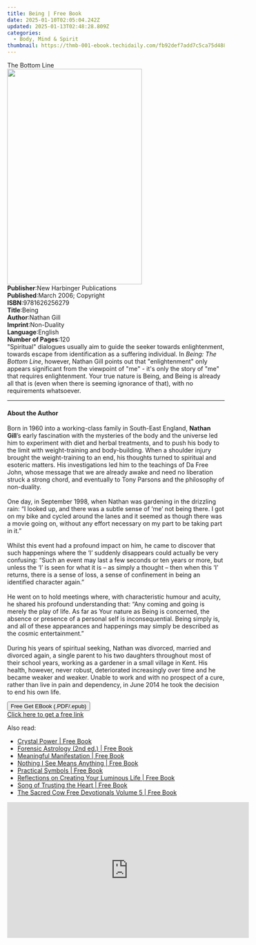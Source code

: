 ```yaml
---
title: Being | Free Book
date: 2025-01-10T02:05:04.242Z
updated: 2025-01-13T02:48:28.809Z
categories:
  - Body, Mind & Spirit
thumbnail: https://thmb-001-ebook.techidaily.com/fb92def7add7c5ca75d48825ad0422a50b6d3aa63c4fe2c33a5c9464d264c99c.jpg
---
```

<main id="book-container">
  <div class="flex flex-col">
    <div class="book-brief flex-1 py-6 px-4 sm:p-6 md:py-10 md:px-8">
      <!-- brief-->
      <div class="book-brief-main">The Bottom Line</div>
    </div>
    <div
      class="book-meta-info flex-1 grid gap-4 col-start-1 col-end-3 row-start-1 sm:mb-6 sm:grid-cols-4 lg:gap-6 lg:col-start-2 lg:row-end-6 lg:row-span-6 lg:mb-0"
    >
      <div
        class="book-meta-info-left place-content-center mt-4 p-4 text-sm leading-6 col-start-2 col-span-2 dark:text-slate-400"
      >
        <img
          class="w-full h-500 object-cover rounded-lg sm:h-255 sm:col-span-2 lg:col-span-full"
          src="https://img-001-ebook.techidaily.com/35b82eaac6326f230906cd7b9cb29678f2c61f7277717d9af0a47bf20ad1d3b8.jpg"
          alt=""
          width="312"
          height="500"
        />
      </div>
      <div
        class="book-meta-info-right mt-2 col-start-1 row-start-2 col-span-3 self-center"
      >
        <!-- meta data  -->
        <div class="flex flex-col px-4 md:px-8">
          <div class="flex-1">
            <strong>Publisher</strong>:<span class="px-2"
              >New Harbinger Publications</span
            >
          </div>
          <div class="flex-1">
            <strong>Published</strong>:<span class="px-2"
              >March 2006; Copyright</span
            >
          </div>
          <div class="flex-1">
            <strong>ISBN</strong>:<span class="px-2">9781626256279</span>
          </div>
          <div class="flex-1">
            <strong>Title</strong>:<span class="px-2">Being</span>
          </div>
          <div class="flex-1">
            <strong>Author</strong>:<span class="px-2">Nathan Gill</span>
          </div>
          <div class="flex-1">
            <strong>Imprint</strong>:<span class="px-2">Non-Duality</span>
          </div>
          <div class="flex-1">
            <strong>Language</strong>:<span class="px-2">English</span>
          </div>
          <div class="flex-1">
            <strong>Number of Pages</strong>:<span class="px-2">120</span>
          </div>
        </div>
      </div>
    </div>
    <div class="book-description flex-1 py-6 px-4 sm:p-6 md:py-10 md:px-8">
      <div class="book-description-main">
        <div accordion-content="" id="description">
          "Spiritual" dialogues usually aim to guide the seeker towards
          enlightenment, towards escape from identification as a suffering
          individual. In <i>Being: The Bottom Line</i>, however, Nathan Gill
          points out that "enlightenment" only appears significant from the
          viewpoint of "me" - it's only the story of "me" that requires
          enlightenment. Your true nature is Being, and Being is already all
          that is (even when there is seeming ignorance of that), with no
          requirements whatsoever.
        </div>
      </div>
    </div>
    <div class="book-excerpts flex-1 py-6 px-4 sm:p-6 md:py-10 md:px-8">
      <!-- excerpts-->
      <div class="book-excerpts-main">
        <hr />
        <h4 class="placeholder placeholder-heading">
          <span>About the Author</span>
        </h4>
        <p>
          Born in 1960 into a working-class family in South-East England,
          <b>Nathan Gill</b>’s early fascination with the mysteries of the body
          and the universe led him to experiment with diet and herbal
          treatments, and to push his body to the limit with weight-training and
          body-building. When a shoulder injury brought the weight-training to
          an end, his thoughts turned to spiritual and esoteric matters. His
          investigations led him to the teachings of Da Free John, whose message
          that we are already awake and need no liberation struck a strong
          chord, and eventually to Tony Parsons and the philosophy of
          non-duality.<br /><br />
          One day, in September 1998, when Nathan was gardening in the drizzling
          rain: “I looked up, and there was a subtle sense of ‘me’ not being
          there. I got on my bike and cycled around the lanes and it seemed as
          though there was a movie going on, without any effort necessary on my
          part to be taking part in it.”<br /><br />
          Whilst this event had a profound impact on him, he came to discover
          that such happenings where the ‘I’ suddenly disappears could actually
          be very confusing: “Such an event may last a few seconds or ten years
          or more, but unless the ‘I’ is seen for what it is – as simply a
          thought – then when this ‘I’ returns, there is a sense of loss, a
          sense of confinement in being an identified character again.”<br /><br />
          He went on to hold meetings where, with characteristic humour and
          acuity, he shared his profound understanding that: “Any coming and
          going is merely the play of life. As far as Your nature as Being is
          concerned, the absence or presence of a personal self is
          inconsequential. Being simply is, and all of these appearances and
          happenings may simply be described as the cosmic entertainment.”<br /><br />
          During his years of spiritual seeking, Nathan was divorced, married
          and divorced again, a single parent to his two daughters throughout
          most of their school years, working as a gardener in a small village
          in Kent. His health, however, never robust, deteriorated increasingly
          over time and he became weaker and weaker. Unable to work and with no
          prospect of a cure, rather than live in pain and dependency, in June
          2014 he took the decision to end his own life.
        </p>
      </div>
    </div>
    <div
      class="book-about-author flex-1 py-6 px-4 sm:p-6 md:py-10 md:px-8"
    ></div>
    <div class="book-free-get flex-1 py-6 px-4 sm:p-6 md:py-10 md:px-8">
      <button
        id="btn-free-get"
        class="bg-blue-500 hover:bg-blue-700 text-white font-bold py-2 px-4 rounded"
      >
        Free Get EBook (.PDF/.epub)
      </button>
      <div id="countdown-display" class="px-2 text-lg mt-2"></div>
      <a
        id="free-link"
        class="hidden bg-blue-500 hover:bg-blue-700 text-white font-bold py-2 px-4 rounded"
        href="https://www.ebooks.com/en-us/book/2544835/being/nathan-gill/"
        target="_blank"
        >Click here to get a free link</a
      >
    </div>
    <script>
      let countdownTime = 0;
      let countdownInterval = null;
      document
        .getElementById('btn-free-get')
        .addEventListener('click', startCountdown);
      function startCountdown() {
        countdownTime = new Date().getTime() + 60000 * 3;
        countdownInterval = setInterval(updateCountdown, 1000);
        document.getElementById('btn-free-get').disabled = true;
        document
          .getElementById('btn-free-get')
          .classList.add('bg-gray-500', 'cursor-not-allowed');
      }
      function updateCountdown() {
        let currentTime = new Date().getTime();
        let timeLeft = countdownTime - currentTime;
        let secondsLeft = Math.floor(timeLeft / 1000);
        document.getElementById('countdown-display').innerHTML =
          `Remaining time: ${secondsLeft} seconds.`;
        if (secondsLeft <= 0) {
          clearInterval(countdownInterval);
          document.getElementById('btn-free-get').classList.add('hidden');
          document.getElementById('free-link').classList.remove('hidden');
          document.getElementById('countdown-display').innerHTML = '';
        }
      }
    </script>
  </div>
</main>

<ins class="adsbygoogle"
      style="display:block"
      data-ad-client="ca-pub-7571918770474297"
      data-ad-slot="8358498916"
      data-ad-format="auto"
      data-full-width-responsive="true"></ins>
    

<span class="atpl-alsoreadstyle">Also read:</span>
<div><ul>
<li><a href="https://novels-ebooks.techidaily.com/211254385-9781800653542-crystal-power/"><u>Crystal Power | Free Book</u></a></li>
<li><a href="https://novels-ebooks.techidaily.com/211255780-9798218383688-forensic-astrology-2nd-ed/"><u>Forensic Astrology (2nd ed.) | Free Book</u></a></li>
<li><a href="https://novels-ebooks.techidaily.com/211254819--meaningful-manifestation/"><u>Meaningful Manifestation | Free Book</u></a></li>
<li><a href="https://novels-ebooks.techidaily.com/211254408-9781591811381-nothing-i-see-means-anything/"><u>Nothing I See Means Anything | Free Book</u></a></li>
<li><a href="https://novels-ebooks.techidaily.com/211256052--practical-symbols/"><u>Practical Symbols | Free Book</u></a></li>
<li><a href="https://novels-ebooks.techidaily.com/211255828-9781736712368-reflections-on-creating-your-luminous-life/"><u>Reflections on Creating Your Luminous Life | Free Book</u></a></li>
<li><a href="https://novels-ebooks.techidaily.com/211254417-9781591813231-song-of-trusting-the-heart/"><u>Song of Trusting the Heart | Free Book</u></a></li>
<li><a href="https://novels-ebooks.techidaily.com/211255848-9798890417411-the-sacred-cow-free-devotionals-volume-5/"><u>The Sacred Cow Free Devotionals Volume 5 | Free Book</u></a></li>
</ul></div>

<!-- affiliate ads begin -->
<iframe width="560" height="315" src="https://www.youtube.com/embed/vQbNyknjJJ8?si=RGVIEWLdPbvRC_r6" title="YouTube video player" frameborder="0" allow="accelerometer; autoplay; clipboard-write; encrypted-media; gyroscope; picture-in-picture; web-share" referrerpolicy="strict-origin-when-cross-origin" allowfullscreen></iframe>
<!-- affiliate ads end -->

